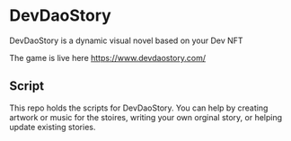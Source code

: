 # DevDaoStory
DevDaoStory is a dynamic visual novel based on your Dev NFT

The game is live here https://www.devdaostory.com/

## Script

This repo holds the scripts for DevDaoStory. You can help by creating artwork or music for the stoires, writing your own orginal story, or helping update existing stories.